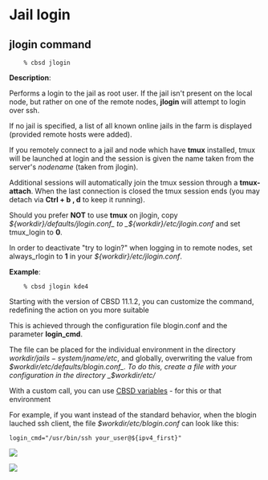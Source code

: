 # Jail login

## jlogin command

```
	% cbsd jlogin
```

**Description**:

Performs a login to the jail as root user. If the jail isn't present on the local node, but rather on one of the remote nodes, **jlogin** will attempt to login over ssh.

If no jail is specified, a list of all known online jails in the farm is displayed (provided remote hosts were added).

If you remotely connect to a jail and node which have **tmux** installed, tmux will be launched at login and the session is given the name taken from the server's _nodename_ (taken from jlogin).

Additional sessions will automatically join the tmux session through a **tmux-attach**. When the last connection is closed the tmux session ends (you may detach via **Ctrl + b , d** to keep it running).

Should you prefer **NOT** to use **tmux** on jlogin, copy _${workdir}/defaults/jlogin.conf_ to _${workdir}/etc/jlogin.conf_ and set tmux\_login to **0**.


In order to deactivate "try to login?" when logging in to remote nodes, set always\_rlogin to **1** in your _${workdir}/etc/jlogin.conf_.


**Example**:

```
	% cbsd jlogin kde4
```

Starting with the version of CBSD 11.1.2, you can customize the command, redefining the action on you more suitable

This is achieved through the configuration file blogin.conf and the parameter **login\_cmd**.

The file can be placed for the individual environment in the directory _$workdir/jails-system/$jname/etc_, and globally, overwriting the value from _$workdir/etc/defaults/blogin.conf_.
To do this, create a file with your configuration in the directory _$workdir/etc/_

With a custom call, you can use [CBSD variables](http://www.bsdstore.ru/en/13.0.x/wf_cbsd_variables_ssi.html) \- for this or that environment

For example, if you want instead of the standard behavior, when the blogin lauched ssh client, the file _$workdir/etc/blogin.conf_ can look like this:


```
login_cmd="/usr/bin/ssh your_user@${ipv4_first}"
```

![](http://www.bsdstore.ru/img/jlogin1.png)

![](http://www.bsdstore.ru/img/jlogin2.png)


